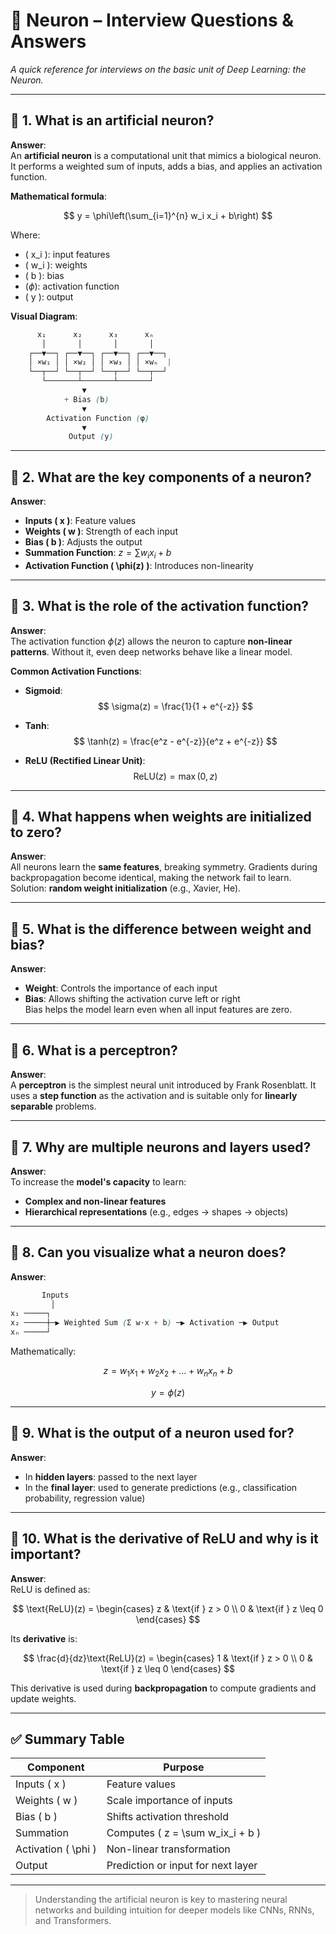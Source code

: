 # 🧠 Neuron – Interview Questions & Answers

_A quick reference for interviews on the basic unit of Deep Learning: the Neuron._

---

## 📌 1. What is an artificial neuron?

**Answer**:  
An **artificial neuron** is a computational unit that mimics a biological neuron. It performs a weighted sum of inputs, adds a bias, and applies an activation function.

**Mathematical formula**:  

$$
y = \phi\left(\sum_{i=1}^{n} w_i x_i + b\right)
$$

Where:
- \( x_i \): input features  
- \( w_i \): weights  
- \( b \): bias  
- ($\phi$): activation function  
- \( y \): output

**Visual Diagram**:
```scss
      x₁      x₂      x₃      xₙ
       │       │       │       │
    ┌──▼──┐ ┌──▼──┐ ┌──▼──┐ ┌──▼──┐
    │ ×w₁ │ │ ×w₂ │ │ ×w₃ │ │ ×wₙ  |
    └──┬──┘ └──┬──┘ └──┬──┘ └──┬──┘
       └───────┴───────┴───────┘
                ▼
            + Bias (b)
                ▼
        Activation Function (φ)
                ▼
             Output (y)
```

---

## 📌 2. What are the key components of a neuron?

**Answer**:
- **Inputs \( x \)**: Feature values  
- **Weights \( w \)**: Strength of each input  
- **Bias \( b \)**: Adjusts the output  
- **Summation Function**: $z = \sum w_i x_i + b$
- **Activation Function \( \phi(z) \)**: Introduces non-linearity

---

## 📌 3. What is the role of the activation function?

**Answer**:  
The activation function $\phi(z)$ allows the neuron to capture **non-linear patterns**. Without it, even deep networks behave like a linear model.

**Common Activation Functions**:

- **Sigmoid**:
  $$
  \sigma(z) = \frac{1}{1 + e^{-z}}
  $$

- **Tanh**:
  $$
  \tanh(z) = \frac{e^z - e^{-z}}{e^z + e^{-z}}
  $$

- **ReLU (Rectified Linear Unit)**:
  $$
  \text{ReLU}(z) = \max(0, z)
  $$

---

## 📌 4. What happens when weights are initialized to zero?

**Answer**:  
All neurons learn the **same features**, breaking symmetry. Gradients during backpropagation become identical, making the network fail to learn. Solution: **random weight initialization** (e.g., Xavier, He).

---

## 📌 5. What is the difference between weight and bias?

**Answer**:  
- **Weight**: Controls the importance of each input  
- **Bias**: Allows shifting the activation curve left or right  
Bias helps the model learn even when all input features are zero.

---

## 📌 6. What is a perceptron?

**Answer**:  
A **perceptron** is the simplest neural unit introduced by Frank Rosenblatt. It uses a **step function** as the activation and is suitable only for **linearly separable** problems.

---

## 📌 7. Why are multiple neurons and layers used?

**Answer**:  
To increase the **model's capacity** to learn:
- **Complex and non-linear features**
- **Hierarchical representations** (e.g., edges → shapes → objects)

---

## 📌 8. Can you visualize what a neuron does?

**Answer**:

```scss
       Inputs
         │
x₁ ─────┐
x₂ ─────┼─▶ Weighted Sum (Σ w·x + b) ─▶ Activation ─▶ Output
xₙ ─────┘
```

Mathematically:

$$
z = w_1 x_1 + w_2 x_2 + \dots + w_n x_n + b
$$

$$
y = \phi(z)
$$

---

## 📌 9. What is the output of a neuron used for?

**Answer**:
- In **hidden layers**: passed to the next layer  
- In the **final layer**: used to generate predictions (e.g., classification probability, regression value)

---

## 📌 10. What is the derivative of ReLU and why is it important?

**Answer**:  
ReLU is defined as:

$$
\text{ReLU}(z) = \begin{cases}
      z & \text{if } z > 0 \\
      0 & \text{if } z \leq 0
   \end{cases}
$$

Its **derivative** is:

$$
\frac{d}{dz}\text{ReLU}(z) = \begin{cases}
      1 & \text{if } z > 0 \\
      0 & \text{if } z \leq 0
   \end{cases}
$$

This derivative is used during **backpropagation** to compute gradients and update weights.

---

## ✅ Summary Table

| Component         | Purpose                                    |
|------------------|--------------------------------------------|
| Inputs \( x \)    | Feature values                             |
| Weights \( w \)   | Scale importance of inputs                 |
| Bias \( b \)      | Shifts activation threshold                |
| Summation         | Computes \( z = \sum w_ix_i + b \)         |
| Activation \( \phi \) | Non-linear transformation               |
| Output            | Prediction or input for next layer         |

---

> Understanding the artificial neuron is key to mastering neural networks and building intuition for deeper models like CNNs, RNNs, and Transformers.
